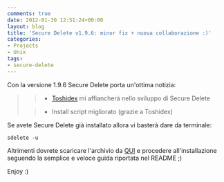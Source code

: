 ```yaml
---
comments: true
date: 2012-01-30 12:51:24+00:00
layout: blog
title: 'Secure Delete v1.9.6: minor fix + nuova collaborazione :)'
categories:
- Projects
- Unix
tags:
- secure-delete
---
```


Con la versione 1.9.6 Secure Delete porta un'ottima notizia:


<blockquote>

> 
> 
	
>   * [Toshidex](http://www.toshidex.org) mi affiancherà nello sviluppo di Secure Delete
> 
	
>   * Install script migliorato (grazie a Toshidex)
> 

</blockquote>


Se avete Secure Delete già installato allora vi basterà dare da terminale:

    
    sdelete -u


Altrimenti dovrete scaricare l'archivio da [QUI](https://github.com/downloads/polslinux/Secure-Delete/secure-delete_v1.9.6.tar.bz2) e procedere all'installazione seguendo la semplice e veloce guida riportata nel README ;)

Enjoy :)

